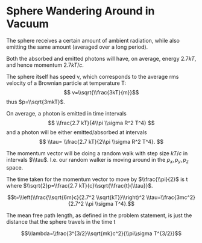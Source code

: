 # Sphere Wandering Around in Vacuum

The sphere receives a certain amount of ambient radiation, while also emitting the same amount (averaged over a long period). 

Both the absorbed and emitted photons will have, on average, energy $2.7 kT$, and hence momentum $2.7 kT/c$.

The sphere itself has speed v, which corresponds to the average rms velocity of a Brownian particle at temperature T:
$$ v=\\sqrt{\\frac{3kT}{m}}$$
thus $p=\\sqrt{3mkT}$.

On average, a photon is emitted in time intervals
$$ \\frac{2.7 kT}{4\\pi \\sigma R^2 T^4} $$
and a photon will be either emitted/absorbed at intervals
$$ \\tau= \\frac{2.7 kT}{2\\pi \\sigma R^2 T^4}. $$

The momentum vector will be doing a random walk with step size $kT/c$ in intervals $\\tau$. I.e. our random walker is moving around in the $p_x, p_y, p_z$ space.

The time taken for the momentum vector to move by $\\frac{\\pi}{2}$ is t where $\\sqrt{2}p=\\frac{2.7 kT}{c}\\sqrt{\\frac{t}{\\tau}}$.

$$t=\\left(\\frac{\\sqrt{6m}c}{2.7^2 \\sqrt{kT}}\\right)^2 \\tau=\\frac{3mc^2}{2.7^2 \\pi \\sigma T^4}.$$
 
The mean free path length, as defined in the problem statement, is just the distance that the sphere travels in the time t

$$\\lambda=\\frac{3^{3/2}\\sqrt{mk}c^2}{\\pi\\sigma T^{3/2}}$$
